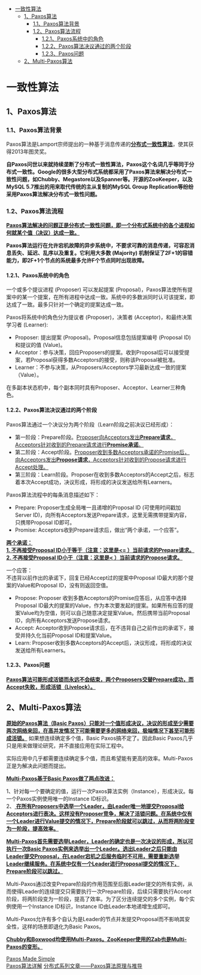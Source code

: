 <!-- TOC -->

- [一致性算法](#一致性算法)
  - [1、Paxos算法](#1paxos算法)
    - [1.1、Paxos算法背景](#11paxos算法背景)
    - [1.2、Paxos算法流程](#12paxos算法流程)
      - [1.2.1、Paxos系统中的角色](#121paxos系统中的角色)
      - [1.2.2、Paxos算法决议通过的两个阶段](#122paxos算法决议通过的两个阶段)
      - [1.2.3、Paxos问题](#123paxos问题)
  - [2、Multi-Paxos算法](#2multi-paxos算法)

<!-- /TOC -->

# 一致性算法
## 1、Paxos算法
### 1.1、Paxos算法背景
Paxos算法是Lamport宗师提出的一种基于消息传递的<u>**分布式一致性算法**</u>，使其获得2013年图灵奖。
 
**自Paxos问世以来就持续垄断了分布式一致性算法，Paxos这个名词几乎等同于分布式一致性。Google的很多大型分布式系统都采用了Paxos算法来解决分布式一致性问题，如Chubby、Megastore以及Spanner等。开源的ZooKeeper，以及MySQL 5.7推出的用来取代传统的主从复制的MySQL Group Replication等纷纷采用Paxos算法解决分布式一致性问题。**


### 1.2、Paxos算法流程
<u>**Paxos算法解决的问题正是分布式一致性问题，即一个分布式系统中的各个进程如何就某个值（决议）达成一致。**</u>

**Paxos算法运行在允许宕机故障的异步系统中，不要求可靠的消息传递，可容忍消息丢失、延迟、乱序以及重复。它利用大多数 (Majority) 机制保证了2F+1的容错能力，即2F+1个节点的系统最多允许F个节点同时出现故障。**

#### 1.2.1、Paxos系统中的角色
一个或多个提议进程 (Proposer) 可以发起提案 (Proposal)，Paxos算法使所有提案中的某一个提案，在所有进程中达成一致。系统中的多数派同时认可该提案，即达成了一致。最多只针对一个确定的提案达成一致。

Paxos将系统中的角色分为提议者 (Proposer)，决策者 (Acceptor)，和最终决策学习者 (Learner):

  * Proposer: 提出提案 (Proposal)。Proposal信息包括提案编号 (Proposal ID) 和提议的值 (Value)。  
  * Acceptor：参与决策，回应Proposers的提案。收到Proposal后可以接受提案，若Proposal获得多数Acceptors的接受，则称该Proposal被批准。  
  * Learner：不参与决策，从Proposers/Acceptors学习最新达成一致的提案（Value）。

在多副本状态机中，每个副本同时具有Proposer、Acceptor、Learner三种角色。

#### 1.2.2、Paxos算法决议通过的两个阶段  
Paxos算法通过一个决议分为两个阶段（Learn阶段之前决议已经形成）：

  * 第一阶段：Prepare阶段。<u>Proposer向Acceptors发出**Prepare请求**，Acceptors针对收到的Prepare请求进行**Promise承诺**。</u>  
  * 第二阶段：Accept阶段。<u>Proposer收到多数Acceptors承诺的Promise后，向Acceptors发出**Propose请求**，Acceptors针对收到的Propose请求进行Accept处理。</u>    
  * 第三阶段：Learn阶段。Proposer在收到多数Acceptors的Accept之后，标志着本次Accept成功，决议形成，将形成的决议发送给所有Learners。


Paxos算法流程中的每条消息描述如下：  
   * Prepare: Proposer生成全局唯一且递增的Proposal ID (可使用时间戳加Server ID)，向所有Acceptors发送Prepare请求，这里无需携带提案内容，只携带Proposal ID即可。
   * Promise: Acceptors收到Prepare请求后，做出“两个承诺，一个应答”。  
  
<u> **两个承诺：**</u>   
  <u> **1. 不再接受Proposal ID小于等于（注意：这里是<= ）当前请求的Prepare请求。**</u>   
  <u> **2. 不再接受Proposal ID小于（注意：这里是< ）当前请求的Propose请求。**</u>   

一个应答：  
不违背以前作出的承诺下，回复已经Accept过的提案中Proposal ID最大的那个提案的Value和Proposal ID，没有则返回空值。

  * Propose: Proposer 收到多数Acceptors的Promise应答后，从应答中选择Proposal ID最大的提案的Value，作为本次要发起的提案。如果所有应答的提案Value均为空值，则可以自己随意决定提案Value。然后携带当前Proposal ID，向所有Acceptors发送Propose请求。  
  * Accept: Acceptor收到Propose请求后，在不违背自己之前作出的承诺下，接受并持久化当前Proposal ID和提案Value。  
  * Learn: Proposer收到多数Acceptors的Accept后，决议形成，将形成的决议发送给所有Learners。

####  1.2.3、Paxos问题
<u> **Paxos算法可能形成活锁而永远不会结束，两个Proposers交替Prepare成功，而Accept失败，形成活锁（Livelock）。**</u>   

## 2、Multi-Paxos算法
<u> **原始的Paxos算法（Basic Paxos）只能对一个值形成决议，决议的形成至少需要两次网络来回，在高并发情况下可能需要更多的网络来回，极端情况下甚至可能形成活锁。**</u> 如果想连续确定多个值，Basic Paxos搞不定了。因此Basic Paxos几乎只是用来做理论研究，并不直接应用在实际工程中。  

实际应用中几乎都需要连续确定多个值，而且希望能有更高的效率。Multi-Paxos正是为解决此问题而提出。  

<u> **Multi-Paxos基于Basic Paxos做了两点改进：**</u>   

1、针对每一个要确定的值，运行一次Paxos算法实例（Instance），形成决议。每一个Paxos实例使用唯一的Instance ID标识。  
2、<u> **在所有Proposers中选举一个Leader，由Leader唯一地提交Proposal给Acceptors进行表决。这样没有Proposer竞争，解决了活锁问题。在系统中仅有一个Leader进行Value提交的情况下，Prepare阶段就可以跳过，从而将两阶段变为一阶段，提高效率。**</u> 

<u> **Multi-Paxos首先需要选举Leader，Leader的确定也是一次决议的形成，所以可执行一次Basic Paxos实例来选举出一个Leader。选出Leader之后只能由Leader提交Proposal，在Leader宕机之后服务临时不可用，需要重新选举Leader继续服务。在系统中仅有一个Leader进行Proposal提交的情况下，Prepare阶段可以跳过。**</u> 

Multi-Paxos通过改变Prepare阶段的作用范围至后面Leader提交的所有实例，从而使得Leader的连续提交只需要执行一次Prepare阶段，后续只需要执行Accept阶段，将两阶段变为一阶段，提高了效率。为了区分连续提交的多个实例，每个实例使用一个Instance ID标识，Instance ID由Leader本地递增生成即可。

Multi-Paxos允许有多个自认为是Leader的节点并发提交Proposal而不影响其安全性，这样的场景即退化为Basic Paxos。


<u> **Chubby和Boxwood均使用Multi-Paxos。ZooKeeper使用的Zab也是Multi-Paxos的变形。**</u> 

[Paxos Made Simple](https://lamport.azurewebsites.net/pubs/paxos-simple.pdf)  
[Paxos算法详解](https://zhuanlan.zhihu.com/p/31780743)
[分布式系列文章——Paxos算法原理与推导 ](https://www.cnblogs.com/linbingdong/p/6253479.html)